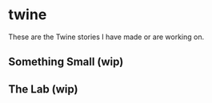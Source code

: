 # twine

These are the Twine stories I have made or are working on.

## Something Small (wip)


## The Lab (wip)





